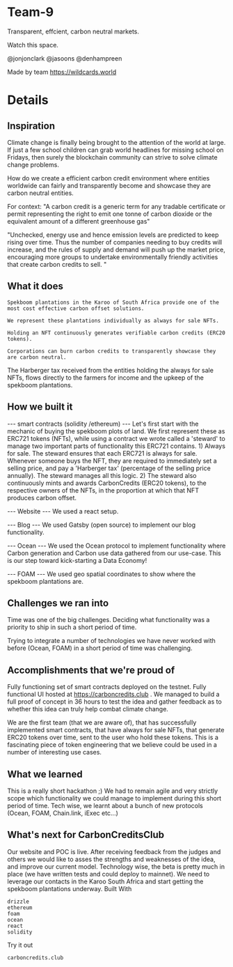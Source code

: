 # Team-9

Transparent, effcient, carbon neutral markets.

Watch this space.

@jonjonclark
@jasoons
@denhampreen

Made by team https://wildcards.world


# Details


## Inspiration

Climate change is finally being brought to the attention of the world at large. If just a few school children can grab world headlines for missing school on Fridays, then surely the blockchain community can strive to solve climate change problems.

How do we create a efficient carbon credit environment where entities worldwide can fairly and transparently become and showcase they are carbon neutral entities.

For context: "A carbon credit is a generic term for any tradable certificate or permit representing the right to emit one tonne of carbon dioxide or the equivalent amount of a different greenhouse gas"

"Unchecked, energy use and hence emission levels are predicted to keep rising over time. Thus the number of companies needing to buy credits will increase, and the rules of supply and demand will push up the market price, encouraging more groups to undertake environmentally friendly activities that create carbon credits to sell. "

## What it does

    Spekboom plantations in the Karoo of South Africa provide one of the most cost effective carbon offset solutions.

    We represent these plantations individually as always for sale NFTs.

    Holding an NFT continuously generates verifiable carbon credits (ERC20 tokens).

    Corporations can burn carbon credits to transparently showcase they are carbon neutral.

The Harberger tax received from the entities holding the always for sale NFTs, flows directly to the farmers for income and the upkeep of the spekboom plantations.

## How we built it

--- smart contracts (solidity /ethereum) --- Let's first start with the mechanic of buying the spekboom plots of land. We first represent these as ERC721 tokens (NFTs), while using a contract we wrote called a 'steward' to manage two important parts of functionality this ERC721 contains. 1) Always for sale. The steward ensures that each ERC721 is always for sale. Whenever someone buys the NFT, they are required to immediately set a selling price, and pay a 'Harberger tax' (percentage of the selling price annually). The steward manages all this logic. 2) The steward also continuously mints and awards CarbonCredits (ERC20 tokens), to the respective owners of the NFTs, in the proportion at which that NFT produces carbon offset.

--- Website --- We used a react setup.

--- Blog --- We used Gatsby (open source) to implement our blog functionality.

--- Ocean --- We used the Ocean protocol to implement functionality where Carbon generation and Carbon use data gathered from our use-case. This is our step toward kick-starting a Data Economy!

--- FOAM --- We used geo spatial coordinates to show where the spekboom plantations are.

## Challenges we ran into

Time was one of the big challenges. Deciding what functionality was a priority to ship in such a short period of time.

Trying to integrate a number of technologies we have never worked with before (Ocean, FOAM) in a short period of time was challenging.

## Accomplishments that we're proud of

Fully functioning set of smart contracts deployed on the testnet. Fully functional UI hosted at https://carboncredits.club . We managed to build a full proof of concept in 36 hours to test the idea and gather feedback as to whether this idea can truly help combat climate change.

We are the first team (that we are aware of), that has successfully implemented smart contracts, that have always for sale NFTs, that generate ERC20 tokens over time, sent to the user who hold these tokens. This is a fascinating piece of token engineering that we believe could be used in a number of interesting use cases.

## What we learned

This is a really short hackathon ;) We had to remain agile and very strictly scope which functionality we could manage to implement during this short period of time. Tech wise, we learnt about a bunch of new protocols (Ocean, FOAM, Chain.link, iExec etc...)

## What's next for CarbonCreditsClub

Our website and POC is live. After receiving feedback from the judges and others we would like to asses the strengths and weaknesses of the idea, and improve our current model. Technology wise, the beta is pretty much in place (we have written tests and could deploy to mainnet). We need to leverage our contacts in the Karoo South Africa and start getting the spekboom plantations underway.
Built With

    drizzle
    ethereum
    foam
    ocean
    react
    solidity

Try it out

    carboncredits.club


